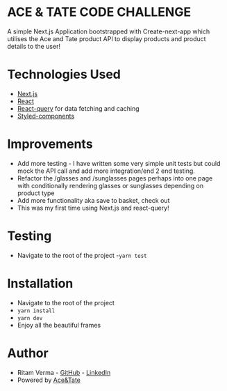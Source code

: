 # ACE & TATE CODE CHALLENGE

A simple Next.js Application bootstrapped with Create-next-app which utilises the Ace and Tate product API to display products and product details to the user!

# Technologies Used

- [Next.js](https://nextjs.org/)
- [React](https://reactjs.org/)
- [React-query](https://react-query.tanstack.com/) for data fetching and caching
- [Styled-components](https://styled-components.com)

# Improvements

- Add more testing - I have written some very simple unit tests but could mock the API call and add more integration/end 2 end testing.
- Refactor the /glasses and /sunglasses pages perhaps into one page with conditionally rendering glasses or sunglasses depending on product type
- Add more functionality aka save to basket, check out
- This was my first time using Next.js and react-query!

# Testing

- Navigate to the root of the project -`yarn test`

# Installation

- Navigate to the root of the project
- `yarn install`
- `yarn dev`
- Enjoy all the beautiful frames

# Author

- Ritam Verma - [GitHub](https://github.com/ritammv) - [LinkedIn](https://www.linkedin.com/in/ritammv)
- Powered by [Ace&Tate](https://www.aceandtate.com) 
